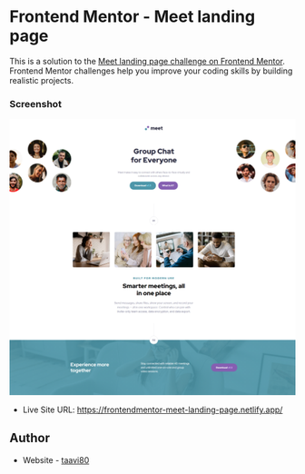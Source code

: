 # Frontend Mentor - Meet landing page

This is a solution to the [Meet landing page challenge on Frontend Mentor](https://www.frontendmentor.io/challenges/meet-landing-page-rbTDS6OUR). Frontend Mentor challenges help you improve your coding skills by building realistic projects.

### Screenshot

![](public/assets/design/frontendmentor-meet-landing-page.netlify.app.png)

- Live Site URL: https://frontendmentor-meet-landing-page.netlify.app/

## Author

- Website - [taavi80](https://www.frontendmentor.io/profile/taavi80)

